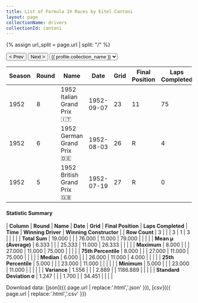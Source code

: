 ```yaml
---
title: List of Formula 1® Races by Eitel Cantoni
layout: page
collectionName: drivers
collectionId: cantoni
---
```


{% assign url_split = page.url | split: "/" %}
<div id="collection-navigation">
<button onclick="selector.options[selector.selectedIndex-1].value && (window.location = selector.options[selector.selectedIndex-1].value);">&lt; Prev</button>
<button onclick="selector.options[selector.selectedIndex+1].value && (window.location = selector.options[selector.selectedIndex+1].value);">Next &gt;</button>
<select id="selector" onchange="this.options[this.selectedIndex].value && (window.location = this.options[this.selectedIndex].value);">
  {% for collectionId in site.data[page.collectionName].refs %}
    {% if collectionId == page.collectionId %}
      {% assign selected = "selected" %}
    {% else %}
      {% assign selected = "" %}
    {% endif %}
    {% assign profile = site.data[page.collectionName][collectionId].profile %}
    <option value="/f1/{{ page.collectionName }}/{{ collectionId }}/{{ url_split[4] }}" {{ selected }}>{{ profile.collection_name }}</option>
  {% endfor %}
</select>
</div>

| Season | Round | Name | Date | Grid | Final Position | Laps Completed | Time | Winning Driver | Winning Constructor |
|--|--|--|--|--|--|--|--|--|--|
| 1952 | 8 | 1952 Italian Grand Prix 🇮🇹 | 1952-09-07 | 23 | 11 | 75 |   | Alberto Ascari 🇮🇹 | Ferrari 🇮🇹 |
| 1952 | 6 | 1952 German Grand Prix 🇩🇪 | 1952-08-03 | 26 | R | 4 |   | Alberto Ascari 🇮🇹 | Ferrari 🇮🇹 |
| 1952 | 5 | 1952 British Grand Prix 🇬🇧 | 1952-07-19 | 27 | R | 0 |   | Alberto Ascari 🇮🇹 | Ferrari 🇮🇹 |

#### Statistic Summary

| **Column** | **Round** | **Name** | **Date** | **Grid** | **Final Position** | **Laps Completed** | **Time** | **Winning Driver** | **Winning Constructor** |
| **Row Count** | 3 |  |  | 3 | 1 | 3 |  |  |  |
| **Total Sum** | 19.000 |  |  | 76.000 | 11.000 | 79.000 |  |  |  |
| **Mean μ (Average)** | 6.333 |  |  | 25.333 | 11.000 | 26.333 |  |  |  |
| **Maximum** | 8.000 |  |  | 27.000 | 11.000 | 75.000 |  |  |  |
| **75th Percentile** | 8.000 |  |  | 27.000 | 11.000 | 75.000 |  |  |  |
| **Median** | 6.000 |  |  | 26.000 | 11.000 | 4.000 |  |  |  |
| **25th Percentile** | 5.000 |  |  | 23.000 | 11.000 |  |  |  |  |
| **Minimum** | 5.000 |  |  | 23.000 | 11.000 |  |  |  |  |
| **Variance** | 1.556 |  |  | 2.889 |  | 1186.889 |  |  |  |
| **Standard Deviation σ** | 1.247 |  |  | 1.700 |  | 34.451 |  |  |  |

Download data: [json]({{ page.url | replace:'.html','.json' }}), [csv]({{ page.url | replace:'.html','.csv' }})
